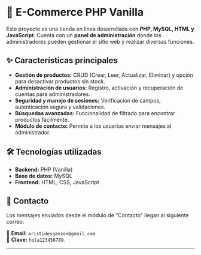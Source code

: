 # 🛒 E-Commerce PHP Vanilla

Este proyecto es una tienda en línea desarrollada con **PHP, MySQL, HTML y JavaScript**. Cuenta con un **panel de administración** donde los administradores pueden gestionar el sitio web y realizar diversas funciones.

## ✨ Características principales

- **Gestión de productos:** CRUD (Crear, Leer, Actualizar, Eliminar) y opción para desactivar productos sin stock.  
- **Administración de usuarios:** Registro, activación y recuperación de cuentas para administradores.  
- **Seguridad y manejo de sesiones:** Verificación de campos, autenticación segura y validaciones.  
- **Búsquedas avanzadas:** Funcionalidad de filtrado para encontrar productos fácilmente.  
- **Módulo de contacto:** Permite a los usuarios enviar mensajes al administrador.  

## 🛠️ Tecnologías utilizadas

- **Backend:** PHP (Vanilla)  
- **Base de datos:** MySQL  
- **Frontend:** HTML, CSS, JavaScript  

## 📩 Contacto

Los mensajes enviados desde el módulo de "Contacto" llegan al siguiente correo:  

📧 **Email:** `aristidesganzon@gmail.com`  
🔑 **Clave:** `hola123456789.`  

---
